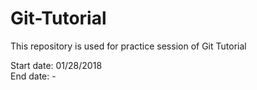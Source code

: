 # Git-Tutorial
This repository is used for practice session of Git Tutorial

Start date: 01/28/2018  
End date: -
